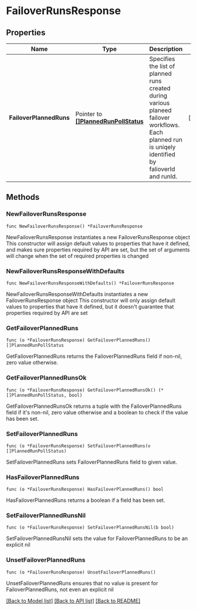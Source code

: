 # FailoverRunsResponse

## Properties

Name | Type | Description | Notes
------------ | ------------- | ------------- | -------------
**FailoverPlannedRuns** | Pointer to [**[]PlannedRunPollStatus**](PlannedRunPollStatus.md) | Specifies the list of planned runs created during various planeed failover workflows. Each planned run is uniqely identified by falioverId and runId. | [optional] 

## Methods

### NewFailoverRunsResponse

`func NewFailoverRunsResponse() *FailoverRunsResponse`

NewFailoverRunsResponse instantiates a new FailoverRunsResponse object
This constructor will assign default values to properties that have it defined,
and makes sure properties required by API are set, but the set of arguments
will change when the set of required properties is changed

### NewFailoverRunsResponseWithDefaults

`func NewFailoverRunsResponseWithDefaults() *FailoverRunsResponse`

NewFailoverRunsResponseWithDefaults instantiates a new FailoverRunsResponse object
This constructor will only assign default values to properties that have it defined,
but it doesn't guarantee that properties required by API are set

### GetFailoverPlannedRuns

`func (o *FailoverRunsResponse) GetFailoverPlannedRuns() []PlannedRunPollStatus`

GetFailoverPlannedRuns returns the FailoverPlannedRuns field if non-nil, zero value otherwise.

### GetFailoverPlannedRunsOk

`func (o *FailoverRunsResponse) GetFailoverPlannedRunsOk() (*[]PlannedRunPollStatus, bool)`

GetFailoverPlannedRunsOk returns a tuple with the FailoverPlannedRuns field if it's non-nil, zero value otherwise
and a boolean to check if the value has been set.

### SetFailoverPlannedRuns

`func (o *FailoverRunsResponse) SetFailoverPlannedRuns(v []PlannedRunPollStatus)`

SetFailoverPlannedRuns sets FailoverPlannedRuns field to given value.

### HasFailoverPlannedRuns

`func (o *FailoverRunsResponse) HasFailoverPlannedRuns() bool`

HasFailoverPlannedRuns returns a boolean if a field has been set.

### SetFailoverPlannedRunsNil

`func (o *FailoverRunsResponse) SetFailoverPlannedRunsNil(b bool)`

 SetFailoverPlannedRunsNil sets the value for FailoverPlannedRuns to be an explicit nil

### UnsetFailoverPlannedRuns
`func (o *FailoverRunsResponse) UnsetFailoverPlannedRuns()`

UnsetFailoverPlannedRuns ensures that no value is present for FailoverPlannedRuns, not even an explicit nil

[[Back to Model list]](../README.md#documentation-for-models) [[Back to API list]](../README.md#documentation-for-api-endpoints) [[Back to README]](../README.md)


